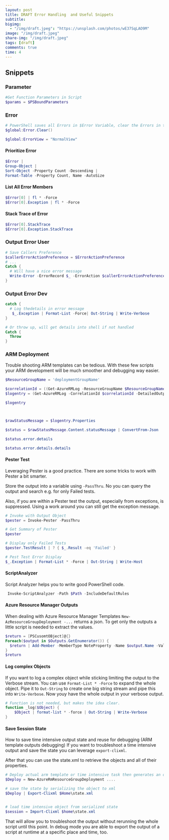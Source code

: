 ```yaml
---
layout: post
title: DRAFT Error Handling  and Useful Snippets
subtitle:
bigimg:
  - "/img/draft.jpeg": "https://unsplash.com/photos/wE37SqLAO9M"
image: "/img/draft.jpeg"
share-img: "/img/draft.jpeg"
tags: [draft]
comments: true
time: 4
---
```


## Snippets

### Parameter

```powershell
#Get Function Parameters in Script
$params = $PSBoundParameters
```

### Error

```powershell
# PowerShell saves all Errors in $Error Variable, clear the Errors in the beginning
$global:Error.Clear()

$global:ErrorView = "NormalView"
```

#### Prioritize Error

```powershell
$Error |
Group-Object |
Sort-Object -Property Count -Descending |
Format-Table -Property Count, Name -AutoSize
```

#### List All Error Members

```powershell
$Error[0] | fl * -Force
$Error[0].Exception | fl * -Force
```

#### Stack Trace of Error

```powershell
$Error[0].StackTrace
$Error[0].Exception.StackTrace
```

### Output Error User

```powershell
# Save Callers Preference
$callerErrorActionPreference = $ErrorActionPreference
# ...
Catch {
  # Will have a nice error message
  Write-Error -ErrorRecord $_ -ErrorAction $callerErrorActionPreference
}
```

### Output Error Dev

```powershell
catch {
  # Log thedetails in error message
   $_.Exception | Format-List -Force| Out-String | Write-Verbose
}

# Or throw up, will get details into shell if not handled
Catch {
  Throw
}
```

### ARM Deployment

Trouble shooting ARM templates can be tedious.
With these few scripts your ARM development will be much smoother and debugging way easier.

```powershell
$ResourceGroupName = 'deploymentGroupName'

$correlationId = ((Get-AzureRMLog -ResourceGroupName $ResourceGroupName)[0]).CorrelationId
$logentry = (Get-AzureRMLog -CorrelationId $correlationId -DetailedOutput)

$logentry



$rawStatusMessage = $logentry.Properties

$status = $rawStatusMessage.Content.statusMessage | ConvertFrom-Json

$status.error.details

$status.error.details.details
```

#### Pester Test

Leveraging Pester is a good practice.
There are some tricks to work with Pester a bit smarter.

Store the output into a variable using `-PassThru`.
No you can query the output and search e.g. for only Failed tests.

Also, if you are within a Pester test the output, especially from exceptions, is suppressed.
Using a work around you can still get the exception message.

```powershell
# Invoke with Output Object
$pester = Invoke-Pester -PassThru

# Get Summary of Pester
$pester

# Display only Failed Tests
$pester.TestResult | ? { $_.Result -eq 'Failed' }

# Pest Test Error Display
$_.Exception | Format-List * -Force | Out-String | Write-Host
```

#### ScriptAnalyzer

Script Analyzer helps you to write good PowerShell code.

```powershell
 Invoke-ScriptAnalyzer -Path $Path -IncludeDefaultRules
```

#### Azure Resource Manager Outputs

When dealing with Azure Resource Manager Templates `New-AzResourceGroupDeployment -...` returns a json.
To get only the outputs a little script is needed to extract the values.

```powershell
$return = [PSCusomtOBject]@{}
Foreach($output in $Outputs.GetEnumerator()) {
  $return | Add-Member -MemberType NoteProperty -Name $output.Name -Value $output.Value.Value
}
$return
```

#### Log complex Objects

If you want to log a complex object while sticking limiting the output to the Verbose stream.
You can use `Format-List * -Force` to expand the whole object.
Pipe it to `Out-String` to create one big string stream and pipe this into `Write-Verbose`.
Now youy have the whole output in your verbose output.

```powershell
# Function is not needed, but makes the idea clear.
function _log($Object) {
    $Object | format-list * -force | Out-String | Write-Verbose
}
```

#### Save Session State

How to save time intensive output state and reuse for debugging (ARM template outputs debugging)
If you want to troubleshoot a time intensive output and save the state you can leverage `export-clixml`.

After that you can use the state.xml to retrieve the objects and all of their properties.

```powershell
# Deploy actual arm template or time intensive task then generates an object to reuse
$Deploy = New-AzureRmResourceGroupDeployment ....

# save the state by serializing the object to xml
$Deploy | Export-Clixml $Home\state.xml


# load time intensive object from serialized state
$session = Import-Clixml $home\state.xml
```

That will allow you to troubleshoot the output without rerunning the whole script until this point.
In debug mode you are able to export the output of a script at runtime at a specific place and time, too.

